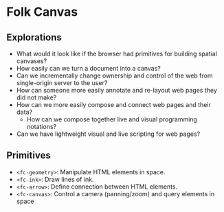 # Folk Canvas

## Explorations

- What would it look like if the browser had primitives for building spatial canvases?
- How easily can we turn a document into a canvas?
- Can we incrementally change ownership and control of the web from single-origin server to the user?
- How can someone more easily annotate and re-layout web pages they did not make?
- How can we more easily compose and connect web pages and their data?
  - How can we compose together live and visual programming notations?
- Can we have lightweight visual and live scripting for web pages?

## Primitives

- `<fc-geometry>`: Manipulate HTML elements in space.
- `<fc-ink>`: Draw lines of ink.
- `<fc-arrow>`: Define connection between HTML elements.
- `<fc-canvas>`: Control a camera (panning/zoom) and query elements in space
